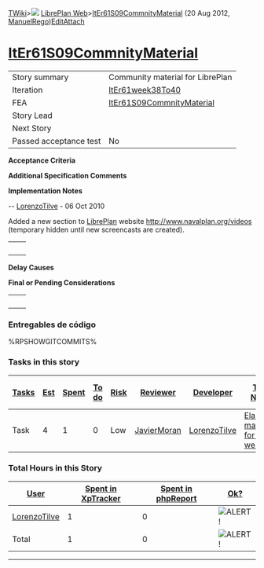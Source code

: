 [TWiki](Main_WebHome)&gt;![](/twiki/pub/TWiki/TWikiDocGraphics/web-bg-small.gif) [LibrePlan Web](LibrePlan_WebHome)&gt;[ItEr61S09CommnityMaterial](LibrePlan_ItEr61S09CommnityMaterial "Topic revision: 3 (20 Aug 2012 - 09:52:48)") (20 Aug 2012, [ManuelRego](Main_ManuelRego))[Edit](LibrePlan_ItEr61S09CommnityMaterial?t=1520343631 "Edit this topic text")[Attach](/twiki/bin/attach/LibrePlan/ItEr61S09CommnityMaterial "Attach an image or document to this topic")  

 [ItEr61S09CommnityMaterial](LibrePlan_ItEr61S09CommnityMaterial)
=================================================================

|                        |                                                                  |
|------------------------|------------------------------------------------------------------|
| Story summary          | Community material for LibrePlan                                 |
| Iteration              | [ItEr61week38To40](LibrePlan_ItEr61week38To40)                   |
| FEA                    | [ItEr61S09CommnityMaterial](LibrePlan_ItEr61S09CommnityMaterial) |
| Story Lead             |                                                                  |
| Next Story             |                                                                  |
| Passed acceptance test | No                                                               |

**Acceptance Criteria**

**Additional Specification Comments**

**Implementation Notes**

-- [LorenzoTilve](Main_LorenzoTilve) - 06 Oct 2010

Added a new section to [LibrePlan](LibrePlan_LibrePlan) website <http://www.navalplan.org/videos> (temporary hidden until new screencasts are created).

|     |     |
|-----|-----|
|     |     |

**Delay Causes**

**Final or Pending Considerations**

|     |     |
|-----|-----|
|     |     |

###  Entregables de código

%RPSHOWGITCOMMITS%

###  Tasks in this story

| [Tasks](LibrePlan_ItEr61S09CommnityMaterial?sortcol=0;table=2;up=0#sorted_table "Sort by this column") | [Est](LibrePlan_ItEr61S09CommnityMaterial?sortcol=1;table=2;up=0#sorted_table "Sort by this column") | [Spent](LibrePlan_ItEr61S09CommnityMaterial?sortcol=2;table=2;up=0#sorted_table "Sort by this column") | [To do](LibrePlan_ItEr61S09CommnityMaterial?sortcol=3;table=2;up=0#sorted_table "Sort by this column") | [Risk](LibrePlan_ItEr61S09CommnityMaterial?sortcol=4;table=2;up=0#sorted_table "Sort by this column") | [Reviewer](LibrePlan_ItEr61S09CommnityMaterial?sortcol=5;table=2;up=0#sorted_table "Sort by this column") | [Developer](LibrePlan_ItEr61S09CommnityMaterial?sortcol=6;table=2;up=0#sorted_table "Sort by this column") | [Task Name](LibrePlan_ItEr61S09CommnityMaterial?sortcol=7;table=2;up=0#sorted_table "Sort by this column") | [Start Date](LibrePlan_ItEr61S09CommnityMaterial?sortcol=8;table=2;up=0#sorted_table "Sort by this column") | [Est End Date](LibrePlan_ItEr61S09CommnityMaterial?sortcol=9;table=2;up=0#sorted_table "Sort by this column") | [End Date](LibrePlan_ItEr61S09CommnityMaterial?sortcol=10;table=2;up=0#sorted_table "Sort by this column") |
|--------------------------------------------------------------------------------------------------------|------------------------------------------------------------------------------------------------------|--------------------------------------------------------------------------------------------------------|--------------------------------------------------------------------------------------------------------|-------------------------------------------------------------------------------------------------------|-----------------------------------------------------------------------------------------------------------|------------------------------------------------------------------------------------------------------------|------------------------------------------------------------------------------------------------------------|-------------------------------------------------------------------------------------------------------------|---------------------------------------------------------------------------------------------------------------|------------------------------------------------------------------------------------------------------------|
| Task                                                                                                   | 4                                                                                                    | 1                                                                                                      | 0                                                                                                      | Low                                                                                                   | [JavierMoran](Main_JavierMoran)                                                                           | [LorenzoTilve](Main_LorenzoTilve)                                                                          | [Elaborate material for the web](LibrePlan_AnA06S01CommnityMaterial#TasK1)                                 |                                                                                                             |                                                                                                               |                                                                                                            |

###  Total Hours in this Story

| [User](LibrePlan_ItEr61S09CommnityMaterial?sortcol=0;table=3;up=0#sorted_table "Sort by this column") | [Spent in XpTracker](LibrePlan_ItEr61S09CommnityMaterial?sortcol=1;table=3;up=0#sorted_table "Sort by this column") | [Spent in phpReport](LibrePlan_ItEr61S09CommnityMaterial?sortcol=2;table=3;up=0#sorted_table "Sort by this column") | [Ok?](LibrePlan_ItEr61S09CommnityMaterial?sortcol=3;table=3;up=0#sorted_table "Sort by this column") |
|-------------------------------------------------------------------------------------------------------|---------------------------------------------------------------------------------------------------------------------|---------------------------------------------------------------------------------------------------------------------|------------------------------------------------------------------------------------------------------|
| [LorenzoTilve](Main_LorenzoTilve)                                                                     | 1                                                                                                                   | 0                                                                                                                   | ![ALERT!](/twiki/pub/TWiki/TWikiDocGraphics/warning.gif "ALERT!")                                    |
| Total                                                                                                 | 1                                                                                                                   | 0                                                                                                                   | ![ALERT!](/twiki/pub/TWiki/TWikiDocGraphics/warning.gif "ALERT!")                                    |

------------------------------------------------------------------------
